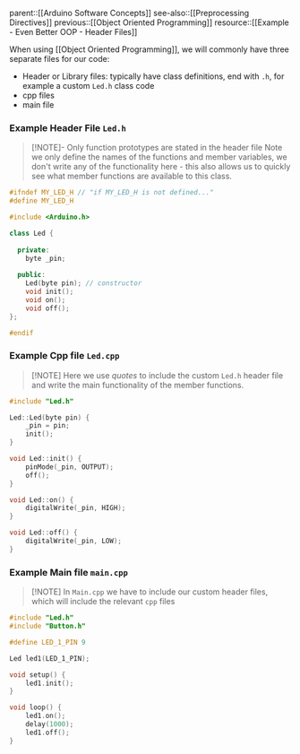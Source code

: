 parent::[[Arduino Software Concepts]]
see-also::[[Preprocessing Directives]]
previous::[[Object Oriented Programming]]
resource::[[Example - Even Better OOP - Header Files]]

When using [[Object Oriented Programming]], we will commonly have three separate files for our code:
- Header or Library files: typically have class definitions, end with `.h`, for example a custom `Led.h` class code
- cpp files
- main file

### Example Header File `Led.h`

> [!NOTE]- Only function prototypes are stated in the header file 
> Note we only define the names of the functions and member variables, we don't write any of the functionality here - this also allows us to quickly see what member functions are available to this class.

```cpp
#ifndef MY_LED_H // "if MY_LED_H is not defined..."
#define MY_LED_H

#include <Arduino.h>

class Led {
  
  private:
    byte _pin; 
    
  public:
    Led(byte pin); // constructor
    void init();
    void on();
    void off();
};

#endif
```

### Example Cpp file `Led.cpp`

> [!NOTE] Here we use _quotes_ to include the custom `Led.h` header file and write the main functionality of the member functions.

```cpp
#include "Led.h"

Led::Led(byte pin) {
	_pin = pin;
	init();
}

void Led::init() {
	pinMode(_pin, OUTPUT);
	off();
}

void Led::on() {
	digitalWrite(_pin, HIGH);
}

void Led::off() {
	digitalWrite(_pin, LOW);
}

```

### Example Main file `main.cpp`

> [!NOTE] In `Main.cpp` we have to include our custom header files, which will include the relevant `cpp` files

```cpp
#include "Led.h"
#include "Button.h"

#define LED_1_PIN 9

Led led1(LED_1_PIN);

void setup() {
	led1.init();
}

void loop() {
	led1.on();
	delay(1000);
	led1.off();
}
```

